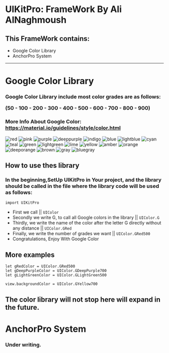 # UIKitPro: FrameWork By Ali AlNaghmoush
## This FrameWork contains:
- Google Color Library
- AnchorPro System
---
# Google Color Library
### Google Color Library include most color grades are as follows: <p>(50 - 100 - 200 - 300 - 400 - 500 - 600 - 700 - 800 - 900)</p>
### More Info About Google Color: https://material.io/guidelines/style/color.html
![red](https://user-images.githubusercontent.com/22422080/36191285-64a28f60-116d-11e8-92b1-a8a15c91beae.png)
![pink](https://user-images.githubusercontent.com/22422080/36191282-6318896a-116d-11e8-9f10-dcd2922c6aec.png)
![purple](https://user-images.githubusercontent.com/22422080/36191281-616c91ec-116d-11e8-9589-290dbbcd3ea4.png)
![deeppurple](https://user-images.githubusercontent.com/22422080/36191280-5f6260f2-116d-11e8-83c1-da9320e51e28.png)
![indigo](https://user-images.githubusercontent.com/22422080/36191275-5b4eb358-116d-11e8-873b-90fa5d930f9f.png)
![blue](https://user-images.githubusercontent.com/22422080/36191274-597139d4-116d-11e8-9b85-86e4884ba0e4.png)
![lightblue](https://user-images.githubusercontent.com/22422080/36191272-5799cb9e-116d-11e8-838d-4295b563ac0e.png)
![cyan](https://user-images.githubusercontent.com/22422080/36191268-55be0af6-116d-11e8-8fc6-a7005544f9f5.png)
![teal](https://user-images.githubusercontent.com/22422080/36191264-53d20c7e-116d-11e8-81c6-ed067e4541bb.png)
![green](https://user-images.githubusercontent.com/22422080/36191263-51e07072-116d-11e8-9451-efac409bff46.png)
![lightgreen](https://user-images.githubusercontent.com/22422080/36191259-4f25d4c6-116d-11e8-9560-adc3c2ed1fce.png)
![lime](https://user-images.githubusercontent.com/22422080/36191255-4d3a74fa-116d-11e8-8764-873d0805acfb.png)
![yellow](https://user-images.githubusercontent.com/22422080/36191254-4b60c710-116d-11e8-982c-cfa9988165eb.png)
![amber](https://user-images.githubusercontent.com/22422080/36191250-48d8cab0-116d-11e8-8645-d87d09335f44.png)
![orange](https://user-images.githubusercontent.com/22422080/36191247-467da1f0-116d-11e8-95d3-296421606cb6.png)
![deeporange](https://user-images.githubusercontent.com/22422080/36191243-4482d8d4-116d-11e8-93a5-dd13417f845f.png)
![brown](https://user-images.githubusercontent.com/22422080/36191239-40b513de-116d-11e8-92c8-325359939bd0.png)
![gray](https://user-images.githubusercontent.com/22422080/36191237-3ec0d194-116d-11e8-9aa2-6ccdda03879f.png)
![bluegray](https://user-images.githubusercontent.com/22422080/36191234-3c7d1604-116d-11e8-8a52-9979811fd501.png)

## How to use thes library
### In the beginning,SetUp UIKitPro in Your project, and the library should be called in the file where the library code will be used as follows:
```
import UIKitPro
```

- First we call || `UIColor`
- Secondly we write G, to call all Google colors in the library || `UIColor.G`
- Thirdly, we write the name of the color after the letter G directly without any distance || `UIColor.GRed`
- Finally, we write the number of grades we want || `UIColor.GRed500`
- Congratulations, Enjoy With Google Color

## More examples
```
let gRedColor = UIColor.GRed500
let gDeepPurpleColor = UIColor.GDeepPurple700
let gLightGreenColor = UIColor.GLightGreen500

view.backgroundColor = UIColor.GYellow700
```

## The color library will not stop here will expand in the future.
# AnchorPro System
### Under writing.
